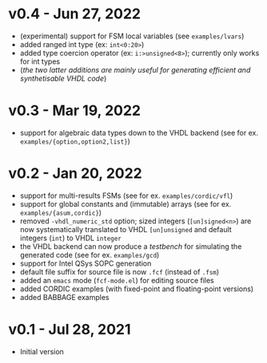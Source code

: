 # v0.4 - Jun 27, 2022

- (experimental) support for FSM local variables (see `examples/lvars`)
- added ranged int type (ex: `int<0:20>`)
- added type coercion operator (ex: `i:>unsigned<8>`); currently only works for int types 
- (*the two latter additions are mainly useful for generating efficient and synthetisable VHDL code*)

# v0.3 - Mar 19, 2022

- support for algebraic data types down to the VHDL backend (see for ex. `examples/{option,option2,list}`)

# v0.2 - Jan 20, 2022

- support for multi-results FSMs (see for ex. `examples/cordic/vfl`)
- support for global constants and (immutable) arrays (see for ex. `examples/{asum,cordic}`)
- removed `-vhdl_numeric_std` option; sized integers (`[un]signed<n>`) are now systematically
  translated to VHDL `[un]unsigned` and default integers (`int`) to VHDL `integer`
- the VHDL backend can now produce a _testbench_ for simulating the generated code (see for ex. `examples/gcd`)
- support for Intel QSys SOPC generation 
- default file suffix for source file is now `.fcf` (instead of `.fsm`)
- added an `emacs` mode (`fcf-mode.el`) for editing source files
- added CORDIC examples (with fixed-point and floating-point versions)
- added BABBAGE examples 

# v0.1 - Jul 28, 2021

- Initial version
